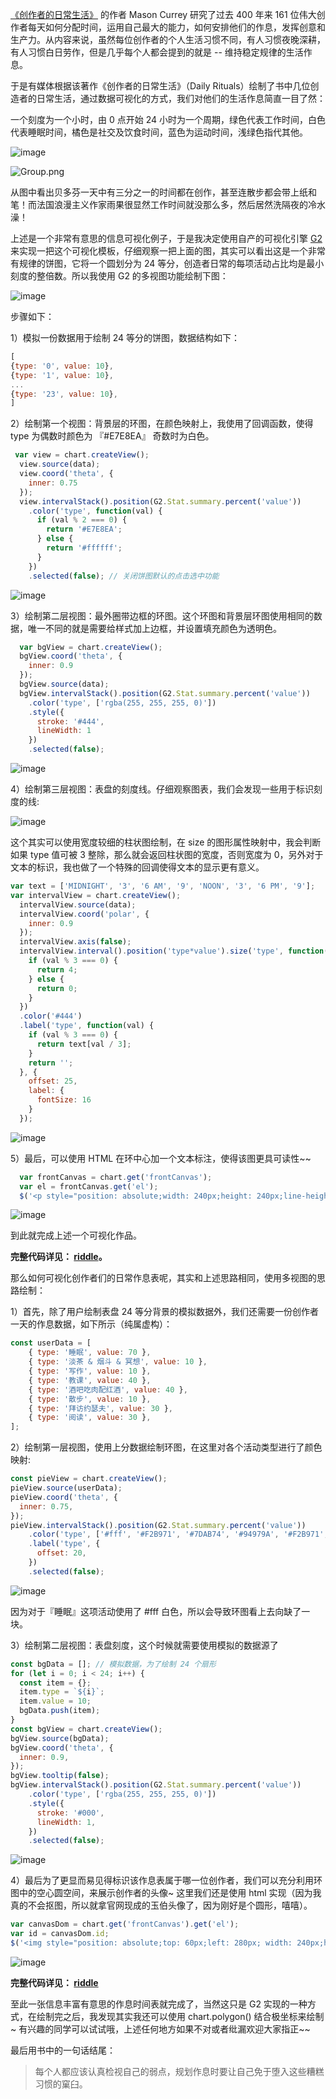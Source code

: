 <!--
index: 7
title: 玩玩 G2 系列之作息表
authors:
  - name: 再飞
    avatar: ${assets}/image/vis/avatar/placeholder.png
date: "2017-11-22"
landscape: ${assets}/image/vis/blog/landscape-placeholder.png
-->

[《创作者的日常生活》](https://book.douban.com/subject/25844039/) 的作者 Mason Currey 研究了过去 400 年来 161 位伟大创作者每天如何分配时间，运用自己最大的能力，如何安排他们的作息，发挥创意和生产力。从内容来说，虽然每位创作者的个人生活习惯不同，有人习惯夜晚深耕，有人习惯白日劳作，但是几乎每个人都会提到的就是 -- 维持稳定规律的生活作息。

于是有媒体根据该著作《创作者的日常生活》（Daily Rituals）绘制了书中几位创造者的日常生活，通过数据可视化的方式，我们对他们的生活作息简直一目了然：

一个刻度为一个小时，由 0 点开始 24 小时为一个周期，绿色代表工作时间，白色代表睡眠时间，橘色是社交及饮食时间，蓝色为运动时间，浅绿色指代其他。

![image](https://zos.alipayobjects.com/skylark/131e38cf-92f3-448f-b187-d75696d90836/attach/824/19d350e92d043747/image.png)

![Group.png](https://zos.alipayobjects.com/skylark/2911836d-5244-4479-8f34-133d94ccb393/attach/824/2f6b7145858ffc7a/Group.png)

从图中看出贝多芬一天中有三分之一的时间都在创作，甚至连散步都会带上纸和笔！而法国浪漫主义作家雨果很显然工作时间就没那么多，然后居然洗隔夜的冷水澡！

上述是一个非常有意思的信息可视化例子，于是我决定使用自产的可视化引擎 [G2](https://antv.alipay.com/g2/doc/index.html) 来实现一把这个可视化模板，仔细观察一把上面的图，其实可以看出这是一个非常有规律的饼图，它将一个圆划分为 24 等分，创造者日常的每项活动占比均是最小刻度的整倍数。所以我使用 G2 的多视图功能绘制下图：

![image](https://zos.alipayobjects.com/skylark/4756813b-ed56-41d5-9733-9ce689acd08a/attach/824/fff5735f8281b507/image.png)

步骤如下：

1）模拟一份数据用于绘制 24 等分的饼图，数据结构如下：
```js
[
{type: '0', value: 10},
{type: '1', value: 10},
...
{type: '23', value: 10},
]
```
2）绘制第一个视图：背景层的环图，在颜色映射上，我使用了回调函数，使得 type 为偶数时颜色为 『#E7E8EA』 奇数时为白色。

```js
 var view = chart.createView();
  view.source(data);
  view.coord('theta', {
    inner: 0.75
  });
  view.intervalStack().position(G2.Stat.summary.percent('value'))
    .color('type', function(val) {
      if (val % 2 === 0) {
        return '#E7E8EA';
      } else {
        return '#ffffff';
      }
    })
    .selected(false); // 关闭饼图默认的点击选中功能
```
![image](https://zos.alipayobjects.com/skylark/a52fa477-7762-4dc2-ad4f-f2923b71a885/attach/824/842cc271b962714a/image.png)

3）绘制第二层视图：最外圈带边框的环图。这个环图和背景层环图使用相同的数据，唯一不同的就是需要给样式加上边框，并设置填充颜色为透明色。

```js
  var bgView = chart.createView();
  bgView.coord('theta', {
    inner: 0.9
  });
  bgView.source(data);
  bgView.intervalStack().position(G2.Stat.summary.percent('value'))
    .color('type', ['rgba(255, 255, 255, 0)'])
    .style({
      stroke: '#444',
      lineWidth: 1
    })
    .selected(false);
```

![image](https://zos.alipayobjects.com/skylark/89f46cbd-6d5f-4f8e-a15f-9e23304548a7/attach/824/ea6b9c30a41cbde1/image.png)

4）绘制第三层视图：表盘的刻度线。仔细观察图表，我们会发现一些用于标识刻度的线:

![image](https://zos.alipayobjects.com/skylark/100e999d-05ad-4ae2-84ae-033e4c3c83dc/attach/824/7b3c10f096011657/image.png)

这个其实可以使用宽度较细的柱状图绘制，在 size 的图形属性映射中，我会判断如果 type 值可被 3 整除，那么就会返回柱状图的宽度，否则宽度为 0，另外对于文本的标识，我也做了一个特殊的回调使得文本的显示更有意义。

```js
var text = ['MIDNIGHT', '3', '6 AM', '9', 'NOON', '3', '6 PM', '9'];
var intervalView = chart.createView();
  intervalView.source(data);
  intervalView.coord('polar', {
    inner: 0.9
  });
  intervalView.axis(false);
  intervalView.interval().position('type*value').size('type', function(val) {
    if (val % 3 === 0) {
      return 4;
    } else {
      return 0;
    }
  })
  .color('#444')
  .label('type', function(val) {
    if (val % 3 === 0) {
      return text[val / 3];
    }
    return '';
  }, {
    offset: 25,
    label: {
      fontSize: 16
    }
  });
```

![image](https://zos.alipayobjects.com/skylark/8b46079c-63bd-436f-9481-de6c14c5a5f9/attach/824/83a0db7fe6a5b192/image.png)

5）最后，可以使用 HTML 在环中心加一个文本标注，使得该图更具可读性~~

```js
  var frontCanvas = chart.get('frontCanvas');
  var el = frontCanvas.get('el');
  $('<p style="position: absolute;width: 240px;height: 240px;line-height: 240px;top: 80px;left: 280px;text-align: center;margin: 0;padding: 0;border-radius: 50%;font-size: 48px;color: #609064">24 hours</p>').insertAfter($(el));
```

![image](https://zos.alipayobjects.com/skylark/c3eca293-b642-410d-85e9-f5276908399e/attach/824/a357fb677e7ebf97/image.png)

到此就完成上述一个可视化作品。

**完整代码详见： [riddle](http://riddle.alibaba-inc.com/riddles/dae07bc4)。**

那么如何可视化创作者们的日常作息表呢，其实和上述思路相同，使用多视图的思路绘制：

1）首先，除了用户绘制表盘 24 等分背景的模拟数据外，我们还需要一份创作者一天的作息数据，如下所示（纯属虚构）：

```js
const userData = [
    { type: '睡眠', value: 70 },
    { type: '淡茶 & 烟斗 & 冥想', value: 10 },
    { type: '写作', value: 10 },
    { type: '教课', value: 40 },
    { type: '酒吧吃肉配红酒', value: 40 },
    { type: '散步', value: 10 },
    { type: '拜访约瑟夫', value: 30 },
    { type: '阅读', value: 30 },
];
```

2）绘制第一层视图，使用上分数据绘制环图，在这里对各个活动类型进行了颜色映射:

```js
const pieView = chart.createView();
pieView.source(userData);
pieView.coord('theta', {
  inner: 0.75,
});
pieView.intervalStack().position(G2.Stat.summary.percent('value'))
    .color('type', ['#fff', '#F2B971', '#7DAB74', '#94979A', '#F2B971', '#60C2D4', '#7AA471', '#C0DBC7'])
    .label('type', {
      offset: 20,
    })
    .selected(false);
```

![image](https://zos.alipayobjects.com/skylark/0f975a4e-106e-4518-8a32-7d90dd4e4db0/attach/824/a4627864203b42ce/image.png)

因为对于『睡眠』这项活动使用了 #fff 白色，所以会导致环图看上去向缺了一块。

3）绘制第二层视图：表盘刻度，这个时候就需要使用模拟的数据源了

```js
const bgData = []; // 模拟数据，为了绘制 24 个扇形
for (let i = 0; i < 24; i++) {
  const item = {};
  item.type = `${i}`;
  item.value = 10;
  bgData.push(item);
}
const bgView = chart.createView();
bgView.source(bgData);
bgView.coord('theta', {
  inner: 0.9,
});
bgView.tooltip(false);
bgView.intervalStack().position(G2.Stat.summary.percent('value'))
    .color('type', ['rgba(255, 255, 255, 0)'])
    .style({
      stroke: '#000',
      lineWidth: 1,
    })
    .selected(false);
```

![image](https://zos.alipayobjects.com/skylark/0af34dc4-4049-4052-a84b-a368d4a2146a/attach/824/47d2687acca00899/image.png)

4）最后为了更显而易见得标识该作息表属于哪一位创作者，我们可以充分利用环图中的空心圆空间，来展示创作者的头像~ 这里我们还是使用 html 实现（因为我真的不会抠图，所以就拿官网现成的玉伯头像了，因为刚好是个圆形，嘻嘻）。

```js
var canvasDom = chart.get('frontCanvas').get('el');
var id = canvasDom.id;
$('<img style="position: absolute;top: 60px;left: 280px; width: 240px;height: 240px;" src="https://os.alipayobjects.com/rmsportal/nbvqDjRaAhkxDmz.png" >').insertAfter($('#' + canvasDom.id));
```

![image](https://zos.alipayobjects.com/skylark/53dba0ba-8ece-4107-b391-171a78afca90/attach/824/2ccde52ccb76e680/image.png)

**完整代码详见： [riddle](http://riddle.alibaba-inc.com/riddles/9223eb4c)**

至此一张信息丰富有意思的作息时间表就完成了，当然这只是 G2 实现的一种方式，在绘制完之后，我发现其实我还可以使用 chart.polygon() 结合极坐标来绘制~ 有兴趣的同学可以试试哦，上述任何地方如果不对或者纰漏欢迎大家指正~~ 

最后用书中的一句话结尾：

> 每个人都应该认真检视自己的弱点，规划作息时要让自己免于堕入这些糟糕习惯的窠臼。
